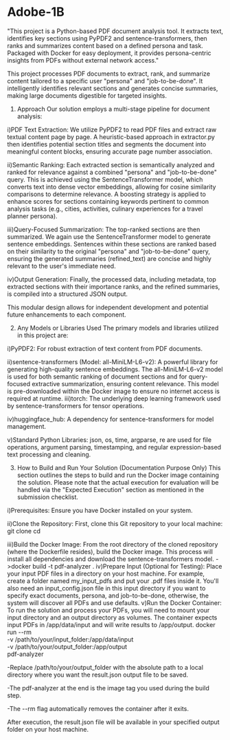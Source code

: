 # Adobe-1B
"This project is a Python-based PDF document analysis tool. It extracts text, identifies key sections using PyPDF2 and sentence-transformers, then ranks and summarizes content based on a defined persona and task. Packaged with Docker for easy deployment, it provides persona-centric insights from PDFs without external network access."

This project processes PDF documents to extract, rank, and summarize content tailored to a specific user "persona" and "job-to-be-done". It intelligently identifies relevant sections and generates concise summaries, making large documents digestible for targeted insights.

1. Approach
Our solution employs a multi-stage pipeline for document analysis:

i)PDF Text Extraction: We utilize PyPDF2 to read PDF files and extract raw textual content page by page. A heuristic-based approach in extractor.py then identifies potential section titles and segments the document into meaningful content blocks, ensuring accurate page number association.

ii)Semantic Ranking: Each extracted section is semantically analyzed and ranked for relevance against a combined "persona" and "job-to-be-done" query. This is achieved using the SentenceTransformer model, which converts text into dense vector embeddings, allowing for cosine similarity comparisons to determine relevance. A boosting strategy is applied to enhance scores for sections containing keywords pertinent to common analysis tasks (e.g., cities, activities, culinary experiences for a travel planner persona).

iii)Query-Focused Summarization: The top-ranked sections are then summarized. We again use the SentenceTransformer model to generate sentence embeddings. Sentences within these sections are ranked based on their similarity to the original "persona" and "job-to-be-done" query, ensuring the generated summaries (refined_text) are concise and highly relevant to the user's immediate need.

iv)Output Generation: Finally, the processed data, including metadata, top extracted sections with their importance ranks, and the refined summaries, is compiled into a structured JSON output.

This modular design allows for independent development and potential future enhancements to each component.

2. Any Models or Libraries Used
The primary models and libraries utilized in this project are:

i)PyPDF2: For robust extraction of text content from PDF documents.

ii)sentence-transformers (Model: all-MiniLM-L6-v2): A powerful library for generating high-quality sentence embeddings. The all-MiniLM-L6-v2 model is used for both semantic ranking of document sections and for query-focused extractive summarization, ensuring content relevance. This model is pre-downloaded within the Docker image to ensure no internet access is required at runtime.
iii)torch: The underlying deep learning framework used by sentence-transformers for tensor operations.

iv)huggingface_hub: A dependency for sentence-transformers for model management.

v)Standard Python Libraries: json, os, time, argparse, re are used for file operations, argument parsing, timestamping, and regular expression-based text processing and cleaning.

3. How to Build and Run Your Solution (Documentation Purpose Only)
This section outlines the steps to build and run the Docker image containing the solution. Please note that the actual execution for evaluation will be handled via the "Expected Execution" section as mentioned in the submission checklist.

i)Prerequisites:
  Ensure you have Docker installed on your system.

ii)Clone the Repository:
  First, clone this Git repository to your local machine:
  git clone <your-repository-url>
  cd <your-repository-name>
  
iii)Build the Docker Image:
  From the root directory of the cloned repository (where the Dockerfile resides), build the Docker image. This process will    install all dependencies and download the sentence-transformers model.
   ->docker build -t pdf-analyzer .
iv)Prepare Input (Optional for Testing):
  Place your input PDF files in a directory on your host machine. For example, create a folder named my_input_pdfs and put      your .pdf files inside it. You'll also need an input_config.json file in this input directory if you want to specify exact    documents, persona, and job-to-be-done, otherwise, the system will discover all PDFs and use defaults.
v)Run the Docker Container:
  To run the solution and process your PDFs, you will need to mount your input directory and an output directory as volumes.    The container expects input PDFs in /app/data/input and will write results to /app/output.
  docker run --rm \
    -v /path/to/your/input_folder:/app/data/input \
    -v /path/to/your/output_folder:/app/output \
    pdf-analyzer

 
 -Replace /path/to/your/output_folder with the absolute path to a local directory where you want the result.json output file    to be saved.

 -The pdf-analyzer at the end is the image tag you used during the build step.

 -The --rm flag automatically removes the container after it exits.

After execution, the result.json file will be available in your specified output folder on your host machine.



